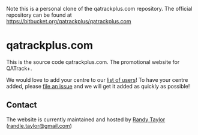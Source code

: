Note this is a personal clone of the qatrackplus.com repository.  The
official repository can be found at https://bitbucket.org/qatrackplus/qatrackplus.com

qatrackplus.com
===============

This is the source code qatrackplus.com. The promotional website for QATrack+.

We would love to add your centre to our [list of users](http://qatrackplus.com/index.html#whos-using)! To have your centre added, please [file an issue](https://bitbucket.org/qatrackplus/qatrackplus.com/issues?status=new&status=open) and we will get it added as quickly as possible!

Contact
-------

The website is currently maintained and hosted by [Randy Taylor](https://bitbucket.org/randlet/) (randle.taylor@gmail.com)
